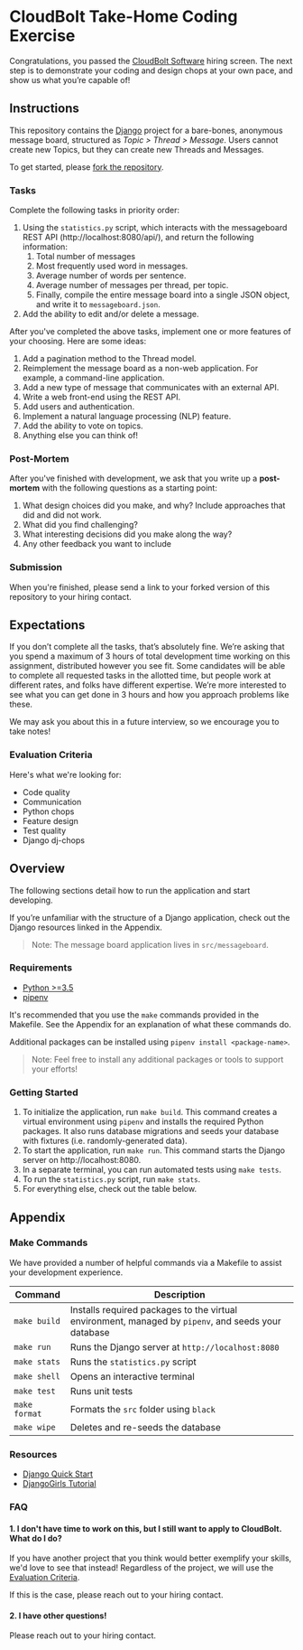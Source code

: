 # CloudBolt Take-Home Coding Exercise

Congratulations, you passed the [CloudBolt Software](http://cloudbolt.io) hiring
screen. The next step is to demonstrate your coding and design chops at your own
pace, and show us what you’re capable of!

## Instructions

This repository contains the [Django](https://docs.djangoproject.com/en/2.2/)
project for a bare-bones, anonymous message board, structured as *Topic >
Thread > Message*. Users cannot create new Topics, but they can create new
Threads and Messages.

To get started, please [fork the
repository](https://github.com/CloudBoltSoftware/coding-exercise/fork).

### Tasks

Complete the following tasks in priority order:

1. Using the `statistics.py` script, which interacts with the messageboard REST
   API (http://localhost:8080/api/), and return the following information:
    1. Total number of messages
    1. Most frequently used word in messages.
    1. Average number of words per sentence.
    1. Average number of messages per thread, per topic.
    1. Finally, compile the entire message board into a single JSON object, and
       write it to `messageboard.json`.
1. Add the ability to edit and/or delete a message.

After you've completed the above tasks, implement one or more features of your
choosing. Here are some ideas:

1. Add a pagination method to the Thread model.
1. Reimplement the message board as a non-web application. For example, a
   command-line application.
1. Add a new type of message that communicates with an external API.
1. Write a web front-end using the REST API.
1. Add users and authentication.
1. Implement a natural language processing (NLP) feature.
1. Add the ability to vote on topics.
1. Anything else you can think of!

### Post-Mortem

After you've finished with development, we ask that you write up a
**post-mortem** with the following questions as a starting point:

1. What design choices did you make, and why? Include approaches that did and
   did not work.
1. What did you find challenging?
1. What interesting decisions did you make along the way?
1. Any other feedback you want to include

### Submission

When you're finished, please send a link to your forked version of this
repository to your hiring contact.

## Expectations

If you don’t complete all the tasks, that’s absolutely fine. We’re asking that
you spend a maximum of 3 hours of total development time working on this
assignment, distributed however you see fit. Some candidates will be able to
complete all requested tasks in the allotted time, but people work at different
rates, and folks have different expertise. We’re more interested to see what you
can get done in 3 hours and how you approach problems like these.

We may ask you about this in a future interview, so we encourage you to take
notes!

### Evaluation Criteria

Here's what we're looking for:

* Code quality
* Communication
* Python chops
* Feature design
* Test quality
* Django dj-chops

## Overview

The following sections detail how to run the application and start developing.

If you’re unfamiliar with the structure of a Django application, check out the
Django resources linked in the Appendix.

> Note: The message board application lives in `src/messageboard`.

### Requirements

* [Python >=3.5](https://www.python.org/downloads/)
* [pipenv](https://github.com/pypa/pipenv#installation)

It's recommended that you use the `make` commands provided in the Makefile. See
the Appendix for an explanation of what these commands do.

Additional packages can be installed using `pipenv install <package-name>`.

> Note: Feel free to install any additional packages or tools to support your
> efforts!

### Getting Started

1. To initialize the application, run `make build`. This command creates a
   virtual environment using `pipenv` and installs the required Python packages.
   It also runs database migrations and seeds your database with fixtures (i.e.
   randomly-generated data).
2. To start the application, run `make run`. This command starts the Django
   server on http://localhost:8080.
3. In a separate terminal, you can run automated tests using `make tests`.
4. To run the `statistics.py` script, run `make stats`.
5. For everything else, check out the table below.

## Appendix

### Make Commands

We have provided a number of helpful commands via a Makefile to assist your
development experience.

| Command       | Description                                                                                         |
|---------------|-----------------------------------------------------------------------------------------------------|
| `make build`  | Installs required packages to the virtual environment, managed by `pipenv`, and seeds your database |
| `make run`    | Runs the Django server at `http://localhost:8080`                                                   |
| `make stats`  | Runs the `statistics.py` script                                                                     |
| `make shell`  | Opens an interactive terminal                                                                       |
| `make test`   | Runs unit tests                                                                                     |
| `make format` | Formats the `src` folder using `black`                                                              |
| `make wipe`   | Deletes and re-seeds the database                                                                   |

### Resources

* [Django Quick Start](https://docs.djangoproject.com/en/2.2/intro/overview/)
* [DjangoGirls Tutorial](https://tutorial.djangogirls.org/en/)

### FAQ

#### 1. I don't have time to work on this, but I still want to apply to CloudBolt. What do I do?

If you have another project that you think would better exemplify your skills,
we'd love to see that instead! Regardless of the project, we will use the
[Evaluation Criteria](#evaluation-criteria).

If this is the case, please reach out to your hiring contact.

#### 2. I have other questions!

Please reach out to your hiring contact.
